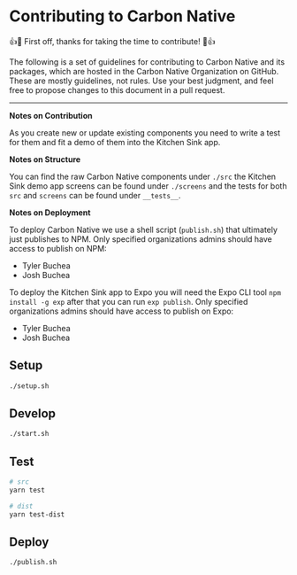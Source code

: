 # Contributing to Carbon Native

👍🎉 First off, thanks for taking the time to contribute! 🎉👍

The following is a set of guidelines for contributing to Carbon Native and its
packages, which are hosted in the Carbon Native Organization on GitHub. These
are mostly guidelines, not rules. Use your best judgment, and feel free to
propose changes to this document in a pull request.

---

**Notes on Contribution**

As you create new or update existing components you need to write a test for
them and fit a demo of them into the Kitchen Sink app.

**Notes on Structure**

You can find the raw Carbon Native components under `./src` the Kitchen Sink
demo app screens can be found under `./screens` and the tests for both `src` and
`screens` can be found under `__tests__`.

**Notes on Deployment**

To deploy Carbon Native we use a shell script (`publish.sh`) that ultimately
just publishes to NPM. Only specified organizations admins should have access to
publish on NPM:

* Tyler Buchea
* Josh Buchea

To deploy the Kitchen Sink app to Expo you will need the Expo CLI tool `npm
install -g exp` after that you can run `exp publish`. Only specified
organizations admins should have access to publish on Expo:

* Tyler Buchea
* Josh Buchea

## Setup

```bash
./setup.sh
```

## Develop

```bash
./start.sh
```

## Test

```bash
# src
yarn test

# dist
yarn test-dist
```

## Deploy

```bash
./publish.sh
```
